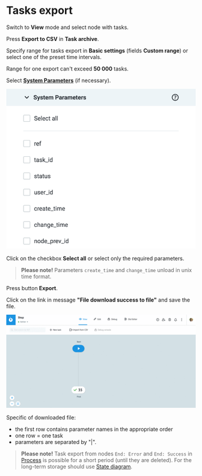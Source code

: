 # Tasks export

Switch to **View** mode and select node with tasks.
  
Press **Export to CSV** in **Task archive**.
  
Specify range for tasks export in **Basic settings** (fields **Custom range**) or select one of the preset time intervals.

Range for one export can't exceed **50 000** tasks.

Select [**System Parameters**](https://doc.corezoid.com/en/interface/tasks/task_archive.html#system-parameters) (if necessary).

![img](../img/tasks/sys_params.png)

Click on the checkbox **Select all** or select only the required parameters.

> **Please note!** Parameters `create_time` and `change_time` unload in unix time format.

Press button **Export**.


Click on the link in message **"File download success to file"** and save the file.
  
![img](../img/tasks/export_to_csv.gif)
  
Specific of downloaded file:
* the first row contains parameter names in the appropriate order
* one row = one task
* parameters are separated by "|".
  
> **Please note!** Task export from nodes `End: Error` and `End: Success` in [Process](https://doc.corezoid.com/en/interface/process_and_state/create_process.html) is possible for a short period (until they are deleted). 
For the long-term storage should use [State diagram](https://doc.corezoid.com/en/interface/process_and_state/state_diagramm.html).
